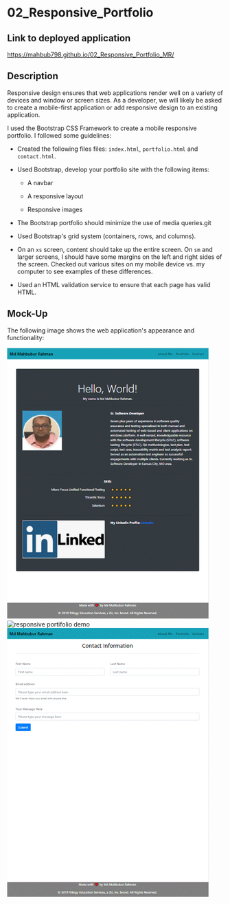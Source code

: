 # 02_Responsive_Portfolio

## Link to deployed application

https://mahbub798.github.io/02_Responsive_Portfolio_MR/


## Description

Responsive design ensures that web applications render well on a variety of devices and window or screen sizes. As a developer, we will likely be asked to create a mobile-first application or add responsive design to an existing application. 

I used the Bootstrap CSS Framework to create a mobile responsive portfolio. I followed some guidelines:

* Created the following files files: `index.html`, `portfolio.html` and `contact.html`.

* Used Bootstrap, develop your portfolio site with the following items:

   * A navbar

   * A responsive layout

   * Responsive images

* The Bootstrap portfolio should minimize the use of media queries.git

* Used Bootstrap's grid system (containers, rows, and columns).

* On an `xs` screen, content should take up the entire screen. On `sm` and larger screens, I should have some margins on the left and right sides of the screen. Checked out various sites on my mobile device vs. my computer to see examples of these differences.

* Used an HTML validation service to ensure that each page has valid HTML.

## Mock-Up

The following image shows the web application's appearance and functionality:

![responsive portifolio demo](./assets/images/AboutMe.gif)
![responsive portifolio demo](./assets/images/Portofolio.gif)
![responsive portifolio demo](./assets/images/Contact.gif)
